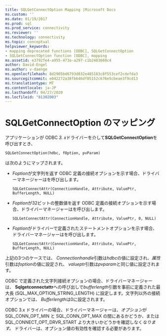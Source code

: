 ```yaml
---
title: SQLGetConnectOption Mapping |Microsoft Docs
ms.custom: ''
ms.date: 01/19/2017
ms.prod: sql
ms.prod_service: connectivity
ms.reviewer: ''
ms.technology: connectivity
ms.topic: conceptual
helpviewer_keywords:
- mapping deprecated functions [ODBC], SQLGetConnectOption
- SQLGetConnectOption function [ODBC], mapping
ms.assetid: e3792fe4-a955-473a-a297-c1b2403660c4
author: David-Engel
ms.author: v-daenge
ms.openlocfilehash: 8d2905bd6793d032e485183c8f553cef2cdefda3
ms.sourcegitcommit: e042272a38fb646df05152c676e5cbeae3f9cd13
ms.translationtype: MT
ms.contentlocale: ja-JP
ms.lasthandoff: 04/27/2020
ms.locfileid: "81302003"
---
```

# <a name="sqlgetconnectoption-mapping"></a>SQLGetConnectOption のマッピング
アプリケーションが ODBC *3. x*ドライバーを介して**SQLGetConnectOption**を呼び出すとき、  
  
```  
SQLGetConnectOption(hdbc, fOption, pvParam)   
```  
  
 は次のようにマップされます。  
  
-   *Foption*が文字列を返す ODBC 定義の接続オプションを示す場合、ドライバーマネージャーはを呼び出します。  
  
    ```  
    SQLGetConnectAttr(ConnectionHandle, Attribute, ValuePtr, BufferLength, NULL)  
    ```  
  
-   *Foption*が32ビットの整数値を返す ODBC 定義の接続オプションを示す場合、ドライバーマネージャーはを呼び出します。  
  
    ```  
    SQLGetConnectAttr(ConnectionHandle, Attribute, ValuePtr, 0, NULL)  
    ```  
  
-   *Foption*がドライバーで定義されたステートメントオプションを示す場合、ドライバーマネージャーはを呼び出します。  
  
    ```  
    SQLGetConnectAttr(ConnectionHandle, Attribute, ValuePtr, BufferLength, NULL)  
    ```  
  
 上記の3つのケースでは、 *Connectionhandle*引数は*hdbc*の値に設定され、*属性*引数は*foption*の値に設定され、 *valueptr*引数は*pvparam*と同じ値に設定されます。  
  
 ODBC で定義された文字列接続オプションの場合、ドライバーマネージャーは、 **Sqlgetconnectattr**への呼び出しで*bufferlength*引数を事前に定義された最大長 (SQL_MAX_OPTION_STRING_LENGTH) に設定します。文字列以外の接続オプションでは、 *Bufferlength*は0に設定されます。  
  
 ODBC 3.x ドライバーの場合、ドライバーマネージャーは、*オプション*が SQL_CONN_OPT_MIN と SQL_CONN_OPT_MAX の間にあるかどうか、または SQL_CONNECT_OPT_DRVR_START より大きいかどうかを確認しなく*なります。* ドライバーは、オプション値の有効性を確認する必要があります。
